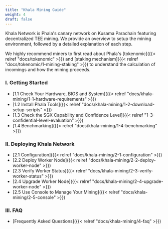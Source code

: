 ```yaml
---
title: "Khala Mining Guide"
weight: 4
draft: false
---
```


Khala Network is Phala's canary network on Kusama Parachain featuring decentralized TEE mining. We provide an overview to setup the mining environment, followed by a detailed explanation of each step.

We highly recommend miners to first read about Phala's [tokenomic]({{< relref "docs/tokenomic" >}}) and [staking mechanism]({{< relref "docs/tokenomic/1-mining-staking" >}}) to understand the calculation of incomings and how the mining proceeds.

### I. Getting Started

- [1.1 Check Your Hardware, BIOS and System]({{< relref "docs/khala-mining/1-1-hardware-requirements" >}})
- [1.2 Install Phala Tools]({{< relref "docs/khala-mining/1-2-download-setup-scripts" >}})
- [1.3 Check the SGX Capability and Confidence Level]({{< relref "1-3-confidential-level-evaluation" >}})
- [1.4 Benchmarking]({{< relref "docs/khala-mining/1-4-benchmarking" >}})

### II. Deploying Khala Network

- [2.1 Configuration]({{< relref "docs/khala-mining/2-1-configuration" >}})
- [2.2 Deploy Worker Node]({{< relref "docs/khala-mining/2-2-deploy-worker-node" >}})
- [2.3 Verify Worker Status]({{< relref "docs/khala-mining/2-3-verify-worker-status" >}})
- [2.4 Upgrade Worker Node]({{< relref "docs/khala-mining/2-4-upgrade-worker-node" >}})
- [2.5 Use Console to Manage Your Mining]({{< relref "docs/khala-mining/2-5-console" >}})

### III. FAQ

- [Frequently Asked Questions]({{< relref "docs/khala-mining/4-faq" >}})
